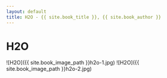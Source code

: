 ```yaml
---
layout: default
title: H2O - {{ site.book_title }}, {{ site.book_author }}
---
```


# H2O

![H2O]({{ site.book_image_path }}h2o-1.jpg)
![H2O]({{ site.book_image_path }}h2o-2.jpg)
